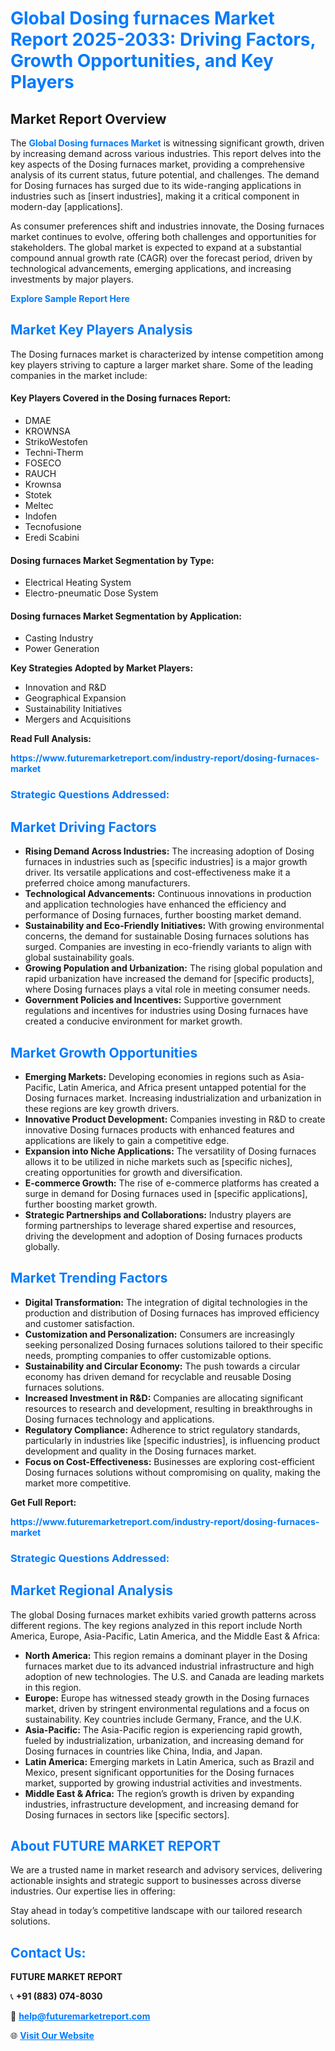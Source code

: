 <h1 style="color: #007BFF;">Global Dosing furnaces Market Report 2025-2033: Driving Factors, Growth Opportunities, and Key Players</h1>

<section id="overview">
<h2>Market Report Overview</h2>
<p>The <a href="https://www.futuremarketreport.com/industry-report/dosing-furnaces-market" style="color: #007BFF; text-decoration: none;"><strong>Global Dosing furnaces Market</strong></a> is witnessing significant growth, driven by increasing demand across various industries. This report delves into the key aspects of the Dosing furnaces market, providing a comprehensive analysis of its current status, future potential, and challenges. The demand for Dosing furnaces has surged due to its wide-ranging applications in industries such as [insert industries], making it a critical component in modern-day [applications].</p>
<p>As consumer preferences shift and industries innovate, the Dosing furnaces market continues to evolve, offering both challenges and opportunities for stakeholders. The global market is expected to expand at a substantial compound annual growth rate (CAGR) over the forecast period, driven by technological advancements, emerging applications, and increasing investments by major players.</p>
</section>

<section id="overview">
<p><a href="https://www.futuremarketreport.com/request-sample/reportId=92182" style="color: #007BFF; text-decoration: none;"><strong>Explore Sample Report Here</strong></a></p>
</section>

<section id="key-players">
<h2 style="color: #007BFF;">Market Key Players Analysis</h2>
<p>The Dosing furnaces market is characterized by intense competition among key players striving to capture a larger market share. Some of the leading companies in the market include:</p>
<h4>Key Players Covered in the Dosing furnaces Report:</h4>
<ul><li>DMAE</li><li>KROWNSA</li><li>StrikoWestofen</li><li>Techni-Therm</li><li>FOSECO</li><li>RAUCH</li><li>Krownsa</li><li>Stotek</li><li>Meltec</li><li>Indofen</li><li>Tecnofusione</li><li>Eredi Scabini</li></ul>
<h4>Dosing furnaces Market Segmentation by Type:</h4>
<ul><li>Electrical Heating System</li><li>Electro-pneumatic Dose System</li></ul>

<h4>Dosing furnaces Market Segmentation by Application:</h4>
<ul><li>Casting Industry</li><li>Power Generation</li></ul>
<p><strong>Key Strategies Adopted by Market Players:</strong></p>
<ul>
<li>Innovation and R&D</li>
<li>Geographical Expansion</li>
<li>Sustainability Initiatives</li>
<li>Mergers and Acquisitions</li>
</ul>
</section>

<section>
<p><strong>Read Full Analysis: </strong></p><a href="https://www.futuremarketreport.com/industry-report/dosing-furnaces-market" style="color: #007BFF; text-decoration: none;"><strong>https://www.futuremarketreport.com/industry-report/dosing-furnaces-market</strong></a>
<h3 style="color: #007BFF;">Strategic Questions Addressed:</h3>
</section>

<section id="driving-factors">
<h2 style="color: #007BFF;">Market Driving Factors</h2>
<ul>
<li><strong>Rising Demand Across Industries:</strong> The increasing adoption of Dosing furnaces in industries such as [specific industries] is a major growth driver. Its versatile applications and cost-effectiveness make it a preferred choice among manufacturers.</li>
<li><strong>Technological Advancements:</strong> Continuous innovations in production and application technologies have enhanced the efficiency and performance of Dosing furnaces, further boosting market demand.</li>
<li><strong>Sustainability and Eco-Friendly Initiatives:</strong> With growing environmental concerns, the demand for sustainable Dosing furnaces solutions has surged. Companies are investing in eco-friendly variants to align with global sustainability goals.</li>
<li><strong>Growing Population and Urbanization:</strong> The rising global population and rapid urbanization have increased the demand for [specific products], where Dosing furnaces plays a vital role in meeting consumer needs.</li>
<li><strong>Government Policies and Incentives:</strong> Supportive government regulations and incentives for industries using Dosing furnaces have created a conducive environment for market growth.</li>
</ul>
</section>

<section id="growth-opportunities">
<h2 style="color: #007BFF;">Market Growth Opportunities</h2>
<ul>
<li><strong>Emerging Markets:</strong> Developing economies in regions such as Asia-Pacific, Latin America, and Africa present untapped potential for the Dosing furnaces market. Increasing industrialization and urbanization in these regions are key growth drivers.</li>
<li><strong>Innovative Product Development:</strong> Companies investing in R&D to create innovative Dosing furnaces products with enhanced features and applications are likely to gain a competitive edge.</li>
<li><strong>Expansion into Niche Applications:</strong> The versatility of Dosing furnaces allows it to be utilized in niche markets such as [specific niches], creating opportunities for growth and diversification.</li>
<li><strong>E-commerce Growth:</strong> The rise of e-commerce platforms has created a surge in demand for Dosing furnaces used in [specific applications], further boosting market growth.</li>
<li><strong>Strategic Partnerships and Collaborations:</strong> Industry players are forming partnerships to leverage shared expertise and resources, driving the development and adoption of Dosing furnaces products globally.</li>
</ul>
</section>

<section id="trending-factors">
<h2 style="color: #007BFF;">Market Trending Factors</h2>
<ul>
<li><strong>Digital Transformation:</strong> The integration of digital technologies in the production and distribution of Dosing furnaces has improved efficiency and customer satisfaction.</li>
<li><strong>Customization and Personalization:</strong> Consumers are increasingly seeking personalized Dosing furnaces solutions tailored to their specific needs, prompting companies to offer customizable options.</li>
<li><strong>Sustainability and Circular Economy:</strong> The push towards a circular economy has driven demand for recyclable and reusable Dosing furnaces solutions.</li>
<li><strong>Increased Investment in R&D:</strong> Companies are allocating significant resources to research and development, resulting in breakthroughs in Dosing furnaces technology and applications.</li>
<li><strong>Regulatory Compliance:</strong> Adherence to strict regulatory standards, particularly in industries like [specific industries], is influencing product development and quality in the Dosing furnaces market.</li>
<li><strong>Focus on Cost-Effectiveness:</strong> Businesses are exploring cost-efficient Dosing furnaces solutions without compromising on quality, making the market more competitive.</li>
</ul>
</section>

<section>
<p><strong>Get Full Report: </strong></p><a href="https://www.futuremarketreport.com/industry-report/dosing-furnaces-market" style="color: #007BFF; text-decoration: none;"><strong>https://www.futuremarketreport.com/industry-report/dosing-furnaces-market</strong></a>
<h3 style="color: #007BFF;">Strategic Questions Addressed:</h3>
</section>


<section id="regional-analysis">
<h2 style="color: #007BFF;">Market Regional Analysis</h2>
<p>The global Dosing furnaces market exhibits varied growth patterns across different regions. The key regions analyzed in this report include North America, Europe, Asia-Pacific, Latin America, and the Middle East & Africa:</p>
<ul>
<li><strong>North America:</strong> This region remains a dominant player in the Dosing furnaces market due to its advanced industrial infrastructure and high adoption of new technologies. The U.S. and Canada are leading markets in this region.</li>
<li><strong>Europe:</strong> Europe has witnessed steady growth in the Dosing furnaces market, driven by stringent environmental regulations and a focus on sustainability. Key countries include Germany, France, and the U.K.</li>
<li><strong>Asia-Pacific:</strong> The Asia-Pacific region is experiencing rapid growth, fueled by industrialization, urbanization, and increasing demand for Dosing furnaces in countries like China, India, and Japan.</li>
<li><strong>Latin America:</strong> Emerging markets in Latin America, such as Brazil and Mexico, present significant opportunities for the Dosing furnaces market, supported by growing industrial activities and investments.</li>
<li><strong>Middle East & Africa:</strong> The region’s growth is driven by expanding industries, infrastructure development, and increasing demand for Dosing furnaces in sectors like [specific sectors].</li>
</ul>
</section>

<footer>
<h2 style="color: #007BFF;">About FUTURE MARKET REPORT</h2>
<p>We are a trusted name in market research and advisory services, delivering actionable insights and strategic support to businesses across diverse industries. Our expertise lies in offering:</p>

<p>Stay ahead in today’s competitive landscape with our tailored research solutions.</p>

<h2 style="color: #007BFF;">Contact Us:</h2>
<p><strong>FUTURE MARKET REPORT</strong></p>
<p>📞 <strong>+91 (883) 074-8030</strong></p>
<p>📧 <strong><a href="mailto:help@futuremarketreport.com" style="color: #007BFF;">help@futuremarketreport.com</a></strong></p>
<p>🌐 <strong><a href="https://www.futuremarketreport.com/" style="color: #007BFF;">Visit Our Website</a></strong></p>
</footer>